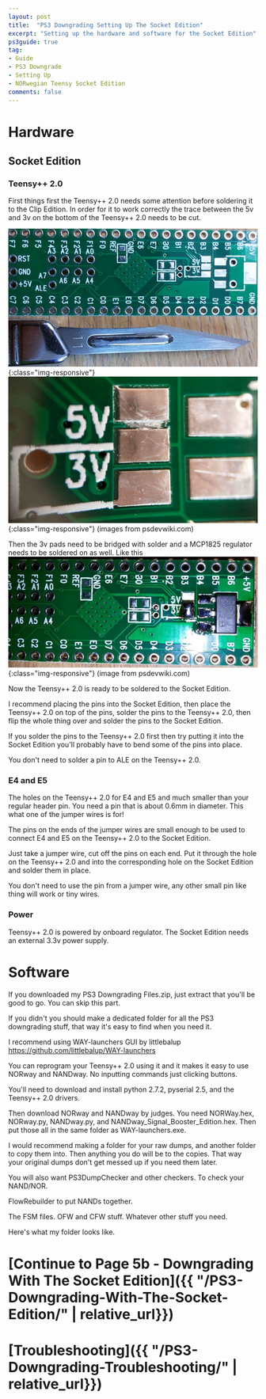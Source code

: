 ```yaml
---
layout: post
title:  "PS3 Downgrading Setting Up The Socket Edition"
excerpt: "Setting up the hardware and software for the Socket Edition"
ps3guide: true
tag:
- Guide
- PS3 Downgrade
- Setting Up
- NORwegian Teensy Socket Edition
comments: false
---
```

# Hardware
## Socket Edition
### Teensy++ 2.0
First things first the Teensy++ 2.0 needs some attention before soldering it to the Clip Edition. 
In order for it to work correctly the trace between the 5v and 3v on the bottom of the Teensy++ 2.0 needs to be cut.

![Teensy5vcut Before](/assets/img/Teensy5vcutBefore.png){:class="img-responsive"}
![Teensy5vcut After](/assets/img/Teensy5vcutAfter.png){:class="img-responsive"}
(images from psdevwiki.com)

Then the 3v pads need to be bridged with solder and a MCP1825 regulator needs to be soldered on as well. Like this
![3Vsolder](/assets/img/3vsolder.png){:class="img-responsive"}
(image from psdevwiki.com)

Now the Teensy++ 2.0 is ready to be soldered to the Socket Edition.

I recommend placing the pins into the Socket Edition, then place the Teensy++ 2.0 on top of the pins, 
solder the pins to the Teensy++ 2.0, then flip the whole thing over and solder the pins to the Socket Edition.

If you solder the pins to the Teensy++ 2.0 first then try putting it into the Socket Edition you'll probably have to bend some of the pins into place.

You don't need to solder a pin to ALE on the Teensy++ 2.0.

### E4 and E5
The holes on the Teensy++ 2.0 for E4 and E5 and much smaller than your regular header pin. You need a pin that is about 0.6mm in diameter.
This what one of the jumper wires is for!

The pins on the ends of the jumper wires are small enough to be used to connect E4 and E5 on the Teensy++ 2.0 to the Socket Edition.

Just take a jumper wire, cut off the pins on each end. 
Put it through the hole on the Teensy++ 2.0 and into the corresponding hole on the Socket Edition and solder them in place.

You don't need to use the pin from a jumper wire, any other small pin like thing will work or tiny wires.

### Power
Teensy++ 2.0 is powered by onboard regulator. The Socket Edition needs an external 3.3v power supply.

# Software
If you downloaded my PS3 Downgrading Files.zip, just extract that you'll be good to go. You can skip this part.

If you didn't you should make a dedicated folder for all the PS3 downgrading stuff, that way it's easy to find when you need it.

I recommend using WAY-launchers GUI by littlebalup https://github.com/littlebalup/WAY-launchers

You can reprogram your Teensy++ 2.0 using it and it makes it easy to use NORway and NANDway. 
No inputting commands just clicking buttons.

You'll need to download and install python 2.7.2, pyserial 2.5, and the Teensy++ 2.0 drivers.

Then download NORway and NANDway by judges.
You need NORWay.hex, NORway.py, NANDway.py, and NANDway_Signal_Booster_Edition.hex. 
Then put those all in the same folder as WAY-launchers.exe.


I would recommend making a folder for your raw dumps, and another folder to copy them into. Then anything you do will be to the copies.
That way your original dumps don't get messed up if you need them later.


You will also want PS3DumpChecker and other checkers. To check your NAND/NOR.


FlowRebuilder to put NANDs together.


The FSM files. OFW and CFW stuff. Whatever other stuff you need.

Here's what my folder looks like.

# [Continue to Page 5b - Downgrading With The Socket Edition]({{ "/PS3-Downgrading-With-The-Socket-Edition/" | relative_url}})
# [Troubleshooting]({{ "/PS3-Downgrading-Troubleshooting/" | relative_url}})